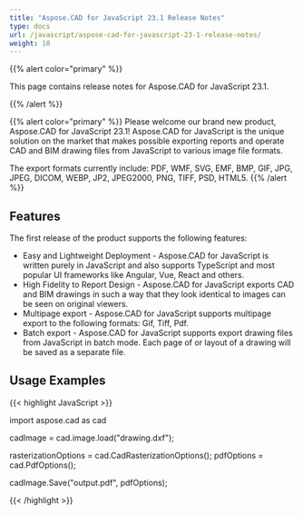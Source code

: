 ```yaml
---
title: "Aspose.CAD for JavaScript 23.1 Release Notes"
type: docs
url: /javascript/aspose-cad-for-javascript-23-1-release-notes/
weight: 10
---
```


{{% alert color="primary" %}}

This page contains release notes for Aspose.CAD for JavaScript 23.1.

{{% /alert %}}

{{% alert color="primary" %}}
Please welcome our brand new product, Aspose.CAD for JavaScript 23.1! Aspose.CAD for JavaScript is the unique solution on the market that makes possible exporting reports and operate CAD and BIM drawing files from JavaScript to various image file formats.

The export formats currently include: PDF, WMF, SVG, EMF, BMP, GIF, JPG, JPEG, DICOM, WEBP, JP2, JPEG2000, PNG, TIFF, PSD, HTML5.
{{% /alert %}}

## Features

The first release of the product supports the following features:

- Easy and Lightweight Deployment - Aspose.CAD for JavaScript is written purely in JavaScript and also supports TypeScript and most popular UI frameworks like Angular, Vue, React and others.
- High Fidelity to Report Design - Aspose.CAD for JavaScript exports CAD and BIM drawings in such a way that they look identical to images can be seen on original viewers.
- Multipage export -  Aspose.CAD for JavaScript supports multipage export to the following formats:  Gif,  Tiff, Pdf.
- Batch export - Aspose.CAD for JavaScript supports export drawing files from JavaScript in batch mode. Each page of or layout of a drawing will be saved as a separate file.

## Usage Examples

{{< highlight JavaScript >}}

import aspose.cad as cad

cadImage = cad.image.load("drawing.dxf");

rasterizationOptions = cad.CadRasterizationOptions();
pdfOptions = cad.PdfOptions();

cadImage.Save("output.pdf", pdfOptions);

{{< /highlight >}}
